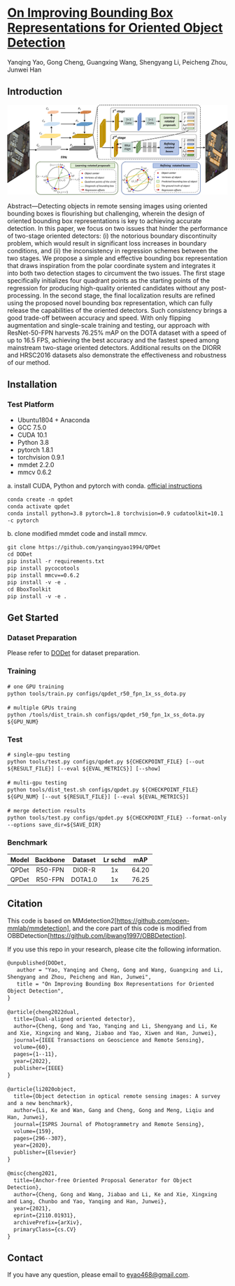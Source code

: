 # [On Improving Bounding Box Representations for Oriented Object Detection](https://arxiv.org/)

Yanqing Yao, Gong Cheng, Guangxing Wang, Shengyang Li, Peicheng Zhou, Junwei Han

## Introduction

![](architecture.jpg)

Abstract—Detecting objects in remote sensing images using oriented bounding boxes is flourishing but challenging, wherein the design of oriented bounding box representations is key to achieving accurate detection. In this paper, we focus on two issues that hinder the performance of two-stage oriented detectors: (i) the notorious boundary discontinuity problem, which would result in significant loss increases in boundary conditions, and (ii) the inconsistency in regression schemes between the two stages. We propose a simple and effective bounding box representation that draws inspiration from the polar coordinate system and integrates it into both two detection stages to circumvent the two issues. The first stage specifically initializes four quadrant points as the starting points of the regression for producing high-quality oriented candidates without any post-processing. In the second stage, the final localization results are refined using the proposed novel bounding box representation, which can fully release the capabilities of the oriented detectors. Such consistency brings a good trade-off between accuracy and speed. With only flipping augmentation and single-scale training and testing, our approach with ResNet-50-FPN harvests 76.25% mAP on the DOTA dataset with a speed of up to 16.5 FPS, achieving the best accuracy and the fastest speed among mainstream two-stage oriented detectors. Additional results on the DIORR and HRSC2016 datasets also demonstrate the effectiveness and robustness of our method.

## Installation

### Test Platform
- Ubuntu1804 + Anaconda
- GCC 7.5.0
- CUDA 10.1
- Python 3.8
- pytorch 1.8.1
- torchvision 0.9.1
- mmdet 2.2.0
- mmcv  0.6.2

a. install CUDA, Python and pytorch with conda. [official instructions](https://pytorch.org/)

``` shell
conda create -n qpdet
conda activate qpdet
conda install python=3.8 pytorch=1.8 torchvision=0.9 cudatoolkit=10.1 -c pytorch
```

b. clone modified mmdet code and install mmcv.

``` shell
git clone https://github.com/yanqingyao1994/QPDet
cd DODet
pip install -r requirements.txt
pip install pycocotools
pip install mmcv==0.6.2
pip install -v -e .
cd BboxToolkit
pip install -v -e .
```

## Get Started

### Dataset Preparation

Please refer to [DODet](https://github.com/yanqingyao1994/DODet#dataset-preparation) for dataset preparation.

### Training

``` shell
# one GPU training
python tools/train.py configs/qpdet_r50_fpn_1x_ss_dota.py

# multiple GPUs traing
python /tools/dist_train.sh configs/qpdet_r50_fpn_1x_ss_dota.py ${GPU_NUM}
```

### Test

``` shell
# single-gpu testing
python tools/test.py configs/qpdet.py ${CHECKPOINT_FILE} [--out ${RESULT_FILE}] [--eval ${EVAL_METRICS}] [--show]

# multi-gpu testing
python tools/dist_test.sh configs/qpdet.py ${CHECKPOINT_FILE} ${GPU_NUM} [--out ${RESULT_FILE}] [--eval ${EVAL_METRICS}]

# merge detection results
python tools/test.py configs/qpdet.py ${CHECKPOINT_FILE} --format-only --options save_dir=${SAVE_DIR}
```

### Benchmark

| Model | Backbone | Dataset | Lr schd |  mAP |
|:-:|:-:|:-:|:-:|:-:|
| QPDet | R50-FPN | DIOR-R |1x  | 64.20 |
| QPDet | R50-FPN | DOTA1.0 | 1x  | 76.25 |

## Citation
This code is based on MMdetection2[https://github.com/open-mmlab/mmdetection], and the core part of this code is modified from OBBDetection[https://github.com/jbwang1997/OBBDetection].

If you use this repo in your research, please cite the following information.

```
@unpublished{DODet,
   author = "Yao, Yanqing and Cheng, Gong and Wang, Guangxing and Li, Shengyang and Zhou, Peicheng and Han, Junwei",
   title = "On Improving Bounding Box Representations for Oriented Object Detection",
}

@article{cheng2022dual,
  title={Dual-aligned oriented detector},
  author={Cheng, Gong and Yao, Yanqing and Li, Shengyang and Li, Ke and Xie, Xingxing and Wang, Jiabao and Yao, Xiwen and Han, Junwei},
  journal={IEEE Transactions on Geoscience and Remote Sensing},
  volume={60},
  pages={1--11},
  year={2022},
  publisher={IEEE}
}

@article{li2020object,
  title={Object detection in optical remote sensing images: A survey and a new benchmark},
  author={Li, Ke and Wan, Gang and Cheng, Gong and Meng, Liqiu and Han, Junwei},
  journal={ISPRS Journal of Photogrammetry and Remote Sensing},
  volume={159},
  pages={296--307},
  year={2020},
  publisher={Elsevier}
}

@misc{cheng2021,
  title={Anchor-free Oriented Proposal Generator for Object Detection}, 
  author={Cheng, Gong and Wang, Jiabao and Li, Ke and Xie, Xingxing and Lang, Chunbo and Yao, Yanqing and Han, Junwei},
  year={2021},
  eprint={2110.01931},
  archivePrefix={arXiv},
  primaryClass={cs.CV}
}
```

## Contact

If you have any question, please email to eyao468@gmail.com.
